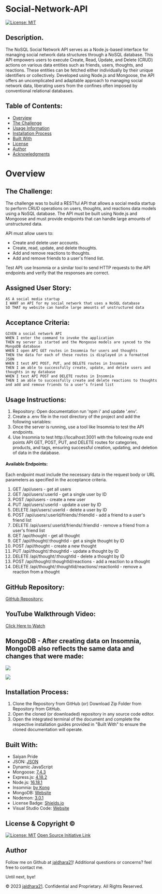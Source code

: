 # Social-Network-API

[![License: MIT](https://img.shields.io/badge/License-MIT-yellow.svg)](https://opensource.org/licenses/MIT)

## Description.

The NoSQL Social Network API serves as a Node.js-based interface for managing social network data structures through a NoSQL database. This API empowers users to execute Create, Read, Update, and Delete (CRUD) actions on various data entities such as friends, users, thoughts, and reactions. These entities can be fetched either individually by their unique identifiers or collectively. Developed using Node.js and Mongoose, the API offers an uncomplicated and adaptable approach to managing social network data, liberating users from the confines often imposed by conventional relational databases.

## Table of Contents:
- [Overview](#Overview)
- [The Challenge](#The-Challenge)
- [Usage Information](#Usage-Information)
- [Installation Process](#Installation-Process)
- [Built With](#Built-With)
- [License](#License)
- [Author](#Author)
- [Acknowledgments](#Acknowledgments)

# Overview

## The Challenge:

The challenge was to build a RESTful API that allows a social media startup to perform CRUD operations on users, thoughts, and reactions data models using a NoSQL database. The API must be built using Node.js and Mongoose and must provide endpoints that can handle large amounts of unstructured data.

API must allow users to:

- Create and delete user accounts.
- Create, read, update, and delete thoughts.
- Add and remove reactions to thoughts.
- Add and remove friends to a user's friend list.

Test API: use Insomnia or a similar tool to send HTTP requests to the API endpoints and verify that the responses are correct.

## Assigned User Story:
```
AS A social media startup
I WANT an API for my social network that uses a NoSQL database
SO THAT my website can handle large amounts of unstructured data
```

## Acceptance Criteria:
```
GIVEN a social network API
WHEN I enter the command to invoke the application
THEN my server is started and the Mongoose models are synced to the MongoDB database
WHEN I open API GET routes in Insomnia for users and thoughts
THEN the data for each of these routes is displayed in a formatted JSON
WHEN I test API POST, PUT, and DELETE routes in Insomnia
THEN I am able to successfully create, update, and delete users and thoughts in my database
WHEN I test API POST and DELETE routes in Insomnia
THEN I am able to successfully create and delete reactions to thoughts and add and remove friends to a user’s friend list
```


## Usage Instructions:

1. Repository: Open documentation run 'npm i' and update '.env'.
2. Create a .env file in the root directory of the project and add the following variables:
3. Once the server is running, use a tool like Insomnia to test the API endpoints. 
4. Use Insomnia to test http://localhost:3001 with the following route end points API GET, POST, PUT, and DELETE routes for categories, products, and tags, ensuring successful creation, updating, and deletion of data in the database.

#### Available Endpoints:

Each endpoint must include the necessary data in the request body or URL parameters as specified in the acceptance criteria.

1. GET /api/users - get all users
2. GET /api/users/:userId - get a single user by ID
3. POST /api/users - create a new user
4. PUT /api/users/:userId - update a user by ID
5. DELETE /api/users/:userId - delete a user by ID
6. POST /api/users/:userId/friends/:friendId - add a friend to a user's friend list
7. DELETE /api/users/:userId/friends/:friendId - remove a friend from a user's friend list
8. GET /api/thought - get all thought
9. GET /api/thought/:thoughtId - get a single thought by ID
10. POST /api/thought - create a new thought
11. PUT /api/thought/:thoughtId - update a thought by ID
12. DELETE /api/thought/:thoughtId - delete a thought by ID
13. POST /api/thought/:thoughtId/reactions - add a reaction to a thought
14. DELETE /api/thought/:thoughtId/reactions/:reactionId - remove a reaction from a thought

## GitHub Repository:
[GitHub Repository:](https://github.com/jaldhara21/Social-Network-API)

## YouTube Walkthrough Video:
[Click Here to Watch]()

## MongoDB - After creating data on Insomnia, MongoDB also reflects the same data and changes that were made:

![](./public/assets/SocialNetworkDB.png)

![](./public/assets/SocialNetworkDB2.png)

## Installation Process:
1. Clone the Repository from GitHub (or) Download Zip Folder from Repository from GitHub.
2. Open the cloned (or downloaded) repository in any source code editor.
3. Open the integrated terminal of the document and complete the respective installation guides provided in "Built With" to ensure the cloned documentation will operate.

## Built With:
- Saiyan Pride
- JSON: [JSON](https://www.npmjs.com/package/json)
- Dynamic JavaScript
- Mongoose: [7.4.3](https://www.npmjs.com/package/mongoose)
- Express.js: [4.18.2](https://www.npmjs.com/package/express)
- Node.js: [16.18.1](https://nodejs.org/en/blog/release/v16.18.1/)
- Insomnia: [by Kong](https://insomnia.rest/)
- MongoDB: [Website](https://www.mongodb.com/)
- Nodemon: [3.0.1](https://www.npmjs.com/package/nodemon/v/3.0.1)
- License Badge: [Shields.io](https://shields.io/)
- Visual Studio Code: [Website](https://code.visualstudio.com/)


## License & Copyright ©
  
[![License: MIT](https://img.shields.io/badge/License-MIT-yellow.svg)](https://opensource.org/licenses/MIT) [Open Source Initiative Link](https://opensource.org/licenses/MIT)


## Author

Follow me on Github at [jaldhara21](https://github.com/jaldhara21)! Additional questions or concerns? feel free to contact me.

Until next, bye!

© 2023 [jaldhara21](https://github.com/jaldhara21). Confidential and Proprietary. All Rights Reserved.